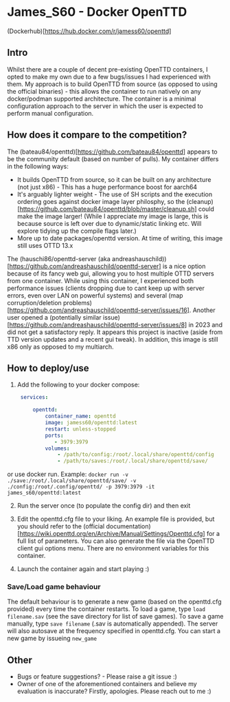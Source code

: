 # James_S60 - Docker OpenTTD 

(Dockerhub)[https://hub.docker.com/r/jamess60/openttd]

## Intro

Whilst there are a couple of decent pre-existing OpenTTD containers, I opted to make my own due to a few bugs/issues I had experienced with them. 
My approach is to build OpenTTD from source (as opposed to using the official binaries) - this allows the container to run natively on any docker/podman supported architecture. The container is a minimal configuration approach to the server in which the user is expected to perform manual configuration. 


## How does it compare to the competition?

The (bateau84/openttd)[https://github.com/bateau84/openttd] appears to be the community default (based on number of pulls). My container differs in the following ways: 
- It builds OpenTTD from source, so it can be built on any architecture (not just x86) - This has a huge performance boost for aarch64
- It's arguably lighter weight - The use of SH scripts and the execution ordering goes against docker image layer philosphy, so the (cleanup)[https://github.com/bateau84/openttd/blob/master/cleanup.sh] could make the image larger! (While I appreciate my image is large, this is because source is left over due to dynamic/static linking etc. Will explore tidying up the compile flags later.)
- More up to date packages/openttd version. At time of writing, this image still uses OTTD 13.x


The (hauschi86/openttd-server (aka andreashauschild))[https://github.com/andreashauschild/openttd-server] is a nice option because of its fancy web gui, allowing you to host multiple OTTD servers from one container. While using this container, I experienced both performance issues (clients dropping due to cant keep up with server errors, even over LAN on powerful systems) and several (map corruption/deletion problems)[https://github.com/andreashauschild/openttd-server/issues/16]. Another user opened a (potentially similar issue)[https://github.com/andreashauschild/openttd-server/issues/8] in 2023 and did not get a satisfactory reply. It appears this project is inactive (aside from TTD version updates and a recent gui tweak). In addition, this image is still x86 only as opposed to my multiarch. 


## How to deploy/use

1. Add the following to your docker compose:

   ```yaml
    services:
   
        openttd:
            container_name: openttd
            image: jamess60/openttd:latest
            restart: unless-stopped
            ports:
               - 3979:3979
            volumes:
                - /path/to/config:/root/.local/share/openttd/config
                - /path/to/saves:/root/.local/share/openttd/save/
   
   ```

or use docker run. Example: ```docker run -v ./save:/root/.local/share/openttd/save/ -v ./config:/root/.config/openttd/ -p 3979:3979 -it james_s60/openttd:latest```

2. Run the server once (to populate the config dir) and then exit 

3. Edit the openttd.cfg file to your liking. An example file is provided, but you should refer to the (official documentation)[https://wiki.openttd.org/en/Archive/Manual/Settings/Openttd.cfg] for a full list of parameters. You can also generate the file via the OpenTTD client gui options menu. There are no environment variables for this container. 

4. Launch the container again and start playing :) 


### Save/Load game behaviour
The default behaviour is to generate a new game (based on the openttd.cfg provided) every time the container restarts. To load a game, type ```load filename.sav``` (see the save directory for list of save games). To save a game manually, type ```save filename``` (.sav is automatically appended). The server will also autosave at the frequency specified in openttd.cfg. You can start a new game by issueing ```new_game```



## Other 
- Bugs or feature suggestions? - Please raise a git issue :) 
- Owner of one of the aforementioned containers and believe my evaluation is inaccurate? Firstly, apologies. Please reach out to me :) 




